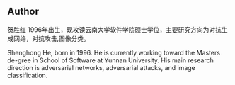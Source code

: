 ## Author

贺胜红 1996年出生，现攻读云南大学软件学院硕士学位，主要研究方向为对抗生成网络，对抗攻击,图像分类。

Shenghong He, born in 1996. He is currently working toward the Masters de-gree in School of Software at Yunnan University. His main research direction is adversarial networks, adversarial attacks, and image classification.


